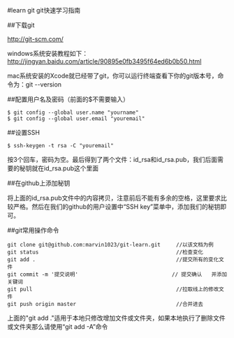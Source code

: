 #learn git
git快速学习指南

##下载git

http://git-scm.com/

windows系统安装教程如下：http://jingyan.baidu.com/article/90895e0fb3495f64ed6b0b50.html

mac系统安装的Xcode就已经带了git，你可以运行终端查看下你的git版本号，命令为：git --version

##配置用户名及密码（前面的$不需要输入）

    $ git config --global user.name "yourname"
    $ git config --global user.email "youremail"

##设置SSH

    $ ssh-keygen -t rsa -C "youremail"
  
按3个回车，密码为空。最后得到了两个文件：id_rsa和id_rsa.pub，我们后面需要的秘钥就在id_rsa.pub这个里面

##在github上添加秘钥

将上面的id_rsa.pub文件中的内容拷贝，注意前后不能有多余的空格，这里要求比较严格。然后在我们的github的用户设置中“SSH key”菜单中，添加我们的秘钥即可。

##git常用操作命令

    git clone git@github.com:marvin1023/git-learn.git     //以该文档为例
    git status                                            //检查变化 
    git add .                                             //提交所有的变化文件
    git commit -m '提交说明'                              // 提交确认   并添加关键词
    git pull                                              //拉取线上的修改文件
    git push origin master                                //合并进去

上面的"git add ."适用于本地只修改增加文件或文件夹，如果本地执行了删除文件或文件夹那么请使用“git add -A”命令
